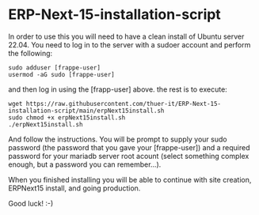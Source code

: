 # ERP-Next-15-installation-script

In order to use this you will need to have a clean install of Ubuntu server 22.04. You need to log in to the server with a sudoer account and perform the following:

```
sudo adduser [frappe-user]
usermod -aG sudo [frappe-user]
```

and then log in using the [frapp-user] above. the rest is to execute:

```
wget https://raw.githubusercontent.com/thuer-it/ERP-Next-15-installation-script/main/erpNext15install.sh
sudo chmod +x erpNext15install.sh
./erpNext15install.sh
```

And follow the instructions. You will be prompt to supply your sudo password (the password that you gave your [frappe-user]) and a required password for your mariadb server root acount (select something complex enough, but a password you can remember...).

When you finished installing you will be able to continue with site creation, ERPNext15 install, and going production.

Good luck! :-)
